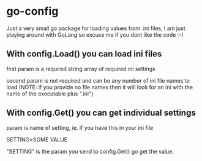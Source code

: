 # go-config
Just a very small go package for loading values from .ini files, I am just playing around with GoLang so excuse me if you dont like the code :-)

## With config.Load() you can load ini files

first param is a required string array of required ini settings

second param is not required and can be any number of ini file names to load (NOTE: if you provide no file names then it will look for an ini with the name of the executable plus ".ini")




## With config.Get() you can get individual settings

param is name of setting, ie. if you have this in your ini file

SETTING=SOME VALUE

"SETTING" is the param you send to config.Get() go get the value.



